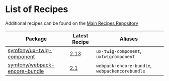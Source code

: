 # List of Recipes

Additional recipes can be found on the [Main Recipes Repository](https://github.com/symfony/recipes/blob/flex/main/RECIPES.md)

| Package | Latest Recipe | Aliases |
| --- | --- | --- |
| [symfony/ux-twig-component](https://packagist.org/packages/symfony/ux-twig-component) | [2.13](symfony/ux-twig-component/2.13) | `ux-twig-component`, `uxtwigcomponent` |
| [symfony/webpack-encore-bundle](https://packagist.org/packages/symfony/webpack-encore-bundle) | [2.1](symfony/webpack-encore-bundle/2.1) | `webpack-encore-bundle`, `webpackencorebundle` |